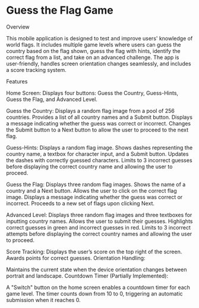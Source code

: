 #   Guess the Flag Game 


Overview

This mobile application is designed to test and improve users' knowledge of world flags. It includes multiple game levels where users can guess the country based on the flag shown, guess the flag with hints, identify the correct flag from a list, and take on an advanced challenge. The app is user-friendly, handles screen orientation changes seamlessly, and includes a score tracking system.

Features

Home Screen:
Displays four buttons: Guess the Country, Guess-Hints, Guess the Flag, and Advanced Level.



Guess the Country:
Displays a random flag image from a pool of 256 countries.
Provides a list of all country names and a Submit button.
Displays a message indicating whether the guess was correct or incorrect.
Changes the Submit button to a Next button to allow the user to proceed to the next flag.



Guess-Hints:
Displays a random flag image.
Shows dashes representing the country name, a textbox for character input, and a Submit button.
Updates the dashes with correctly guessed characters.
Limits to 3 incorrect guesses before displaying the correct country name and allowing the user to proceed.



Guess the Flag:
Displays three random flag images.
Shows the name of a country and a Next button.
Allows the user to click on the correct flag image.
Displays a message indicating whether the guess was correct or incorrect.
Proceeds to a new set of flags upon clicking Next.



Advanced Level:
Displays three random flag images and three textboxes for inputting country names.
Allows the user to submit their guesses.
Highlights correct guesses in green and incorrect guesses in red.
Limits to 3 incorrect attempts before displaying the correct country names and allowing the user to proceed.



Score Tracking:
Displays the user’s score on the top right of the screen.
Awards points for correct guesses.
Orientation Handling:

Maintains the current state when the device orientation changes between portrait and landscape.
Countdown Timer (Partially Implemented):

A "Switch" button on the home screen enables a countdown timer for each game level.
The timer counts down from 10 to 0, triggering an automatic submission when it reaches 0.
